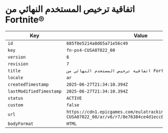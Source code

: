 # اتفاقية ترخيص المستخدم النهائي من Fortnite®

| Key | Value |
| --- | ----- |
| `id` | `685f0e5214a8d65a71e56c49` |
| `key` | `fn-ps4-CUSA07022_00` |
| `version` | `6` |
| `revision` | `7` |
| `title` | `اتفاقية ترخيص المستخدم النهائي من Fortnite®` |
| `locale` | `ar` |
| `createdTimestamp` | `2025-06-27T21:34:10.394Z` |
| `lastModifiedTimestamp` | `2025-06-27T21:34:10.394Z` |
| `status` | `ACTIVE` |
| `custom` | `false` |
| `url` | `https://cdn1.epicgames.com/eulatracking-download/fn-ps4-CUSA07022_00/ar/v6/r7/8e76384ce4d1ecc0fc5f22120656c27b.pdf` |
| `bodyFormat` | `HTML` |
